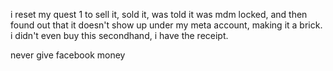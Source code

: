 i reset my quest 1 to sell it, sold it, was told it was mdm locked, and then found out that it doesn't show up under my meta account, making it a brick. i didn't even buy this secondhand, i have the receipt.

never give facebook money